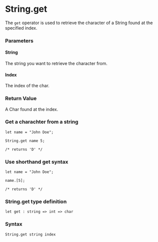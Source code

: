 # String.get

The `get` operator is used to retrieve the character of a String found at the specified index.

### Parameters

#### String
The string you want to retrieve the character from.

#### Index
The index of the char.

### Return Value
A Char found at the index.

### Get a charachter from a string
```
let name = "John Doe";

String.get name 5;

/* returns 'D' */
```

### Use shorthand get syntax
```
let name = "John Doe";

name.[5];

/* returns 'D' */
```

### String.get type definition
```
let get : string => int => char
```

### Syntax
```
String.get string index
```
